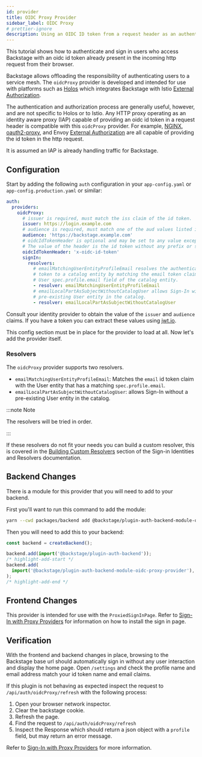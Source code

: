 ```yaml
---
id: provider
title: OIDC Proxy Provider
sidebar_label: OIDC Proxy
# prettier-ignore
description: Using an OIDC ID token from a request header as an authentication provider in Backstage
---
```


This tutorial shows how to authenticate and sign in users who access Backstage with an oidc id token already present in the incoming http request from their browser.

Backstage allows offloading the responsibility of authenticating users to a service mesh. The `oidcProxy` provider is developed and intended for use with platforms such as [Holos](https://holos.run/) which integrates Backstage with Istio [External Authorization](https://istio.io/latest/docs/tasks/security/authorization/authz-custom/).

The authentication and authorization process are generally useful, however, and are not specific to Holos or to Istio. Any HTTP proxy operating as an identity aware proxy (IAP) capable of providing an oidc id token in a request header is compatible with this `oidcProxy` provider. For example, [NGINX](https://docs.nginx.com/nginx/admin-guide/security-controls/configuring-subrequest-authentication/), [oauth2-proxy](https://github.com/oauth2-proxy/oauth2-proxy), and Envoy [External Authorization](https://www.envoyproxy.io/docs/envoy/latest/configuration/http/http_filters/ext_authz_filter) are all capable of providing the id token in the http request.

It is assumed an IAP is already handling traffic for Backstage.

## Configuration

Start by adding the following `auth` configuration in your `app-config.yaml` or
`app-config.production.yaml` or similar:

```yaml
auth:
  providers:
    oidcProxy:
      # issuer is required, must match the iss claim of the id token.
      issuer: https://login.example.com
      # audience is required, must match one of the aud values listed in the id token.
      audience: 'https://backstage.example.com'
      # oidcIdTokenHeader is optional and may be set to any value except `authorization`.
      # The value of the header is the id token without any prefix or suffix.
      oidcIdTokenHeader: 'x-oidc-id-token'
      signIn:
        resolvers:
          # emailMatchingUserEntityProfileEmail resolves the authenticated id
          # token to a catalog entity by matching the email token claim to the
          # User spec.profile.email field of the catalog entity.
          - resolver: emailMatchingUserEntityProfileEmail
          # emailLocalPartAsSubjectWithoutCatalogUser allows Sign-In without a
          # pre-existing User entity in the catalog.
          - resolver: emailLocalPartAsSubjectWithoutCatalogUser
```

Consult your identity provider to obtain the value of the `issuer` and `audience` claims. If you have a token you can extract these values using [jwt.io](https://jwt.io).

This config section must be in place for the provider to load at all. Now let's add the provider itself.

### Resolvers

The `oidcProxy` provider supports two resolvers.

- `emailMatchingUserEntityProfileEmail`: Matches the `email` id token claim with the User entity that has a matching `spec.profile.email`.
- `emailLocalPartAsSubjectWithoutCatalogUser`: allows Sign-In without a pre-existing User entity in the catalog.

:::note Note

The resolvers will be tried in order.

:::

If these resolvers do not fit your needs you can build a custom resolver, this is covered in the [Building Custom Resolvers](../identity-resolver.md#building-custom-resolvers) section of the Sign-in Identities and Resolvers documentation.

## Backend Changes

There is a module for this provider that you will need to add to your backend.

First you'll want to run this command to add the module:

```sh
yarn --cwd packages/backend add @backstage/plugin-auth-backend-module-oidc-proxy-provider
```

Then you will need to add this to your backend:

```ts title="packages/backend/src/index.ts"
const backend = createBackend();

backend.add(import('@backstage/plugin-auth-backend'));
/* highlight-add-start */
backend.add(
  import('@backstage/plugin-auth-backend-module-oidc-proxy-provider'),
);
/* highlight-add-end */
```

## Frontend Changes

This provider is intended for use with the `ProxiedSignInPage`. Refer to [Sign-In with Proxy Providers](https://backstage.io/docs/auth/#sign-in-with-proxy-providers) for information on how to install the sign in page.

## Verification

With the frontend and backend changes in place, browsing to the Backstage base url should automatically sign in without any user interaction and display the home page. Open `/settings` and check the profile name and email address match your id token name and email claims.

If this plugin is not behaving as expected inspect the request to `/api/auth/oidcProxy/refresh` with the following process:

1. Open your browser network inspector.
2. Clear the backstage cookie.
3. Refresh the page.
4. Find the request to `/api/auth/oidcProxy/refresh`
5. Inspect the Response which should return a json object with a `profile` field, but may return an error message.

Refer to [Sign-In with Proxy Providers](../index.md#sign-in-with-proxy-providers) for more information.
